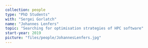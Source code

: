 ```yaml
---
collection: people
type: "PhD Students"
with: "Sergei Gorlatch"
name: "Johannes Lenfers"
topic: "Searching for optimisation strategies of HPC software"
start-year: 2019
picture: "files/people/JohannesLenfers.jpg"
---
```

